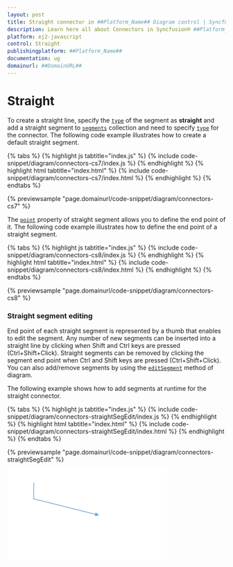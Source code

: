 ```yaml
---
layout: post
title: Straight connector in ##Platform_Name## Diagram control | Syncfusion®
description: Learn here all about Connectors in Syncfusion® ##Platform_Name## Diagram control of Syncfusion Essential® JS 2 and more.
platform: ej2-javascript
control: Straight 
publishingplatform: ##Platform_Name##
documentation: ug
domainurl: ##DomainURL##
---
```

# Straight

To create a straight line, specify the [`type`](../api/diagram/segments) of the segment as **straight** and add a straight segment to [`segments`](../api/diagram/connector#segments) collection and need to specify [`type`](../api/diagram/connector/#type) for the connector. The following code example illustrates how to create a default straight segment.

{% tabs %}
{% highlight js tabtitle="index.js" %}
{% include code-snippet/diagram/connectors-cs7/index.js %}
{% endhighlight %}
{% highlight html tabtitle="index.html" %}
{% include code-snippet/diagram/connectors-cs7/index.html %}
{% endhighlight %}
{% endtabs %}
        
{% previewsample "page.domainurl/code-snippet/diagram/connectors-cs7" %}

The [`point`](../api/diagram/straightSegment#point-PointModel) property of straight segment allows you to define the end point of it. The following code example illustrates how to define the end point of a straight segment.

{% tabs %}
{% highlight js tabtitle="index.js" %}
{% include code-snippet/diagram/connectors-cs8/index.js %}
{% endhighlight %}
{% highlight html tabtitle="index.html" %}
{% include code-snippet/diagram/connectors-cs8/index.html %}
{% endhighlight %}
{% endtabs %}
        
{% previewsample "page.domainurl/code-snippet/diagram/connectors-cs8" %}

### Straight segment editing

End point of each straight segment is represented by a thumb that enables to edit the segment.
Any number of new segments can be inserted into a straight line by clicking when Shift and Ctrl keys are pressed (Ctrl+Shift+Click).
Straight segments can be removed by clicking the segment end point when Ctrl and Shift keys are pressed (Ctrl+Shift+Click). You can also add/remove segments by using the [`editSegment`](../api/diagram/#editsegment) method of diagram.

The following example shows how to add segments at runtime for the straight connector.

{% tabs %}
{% highlight js tabtitle="index.js" %}
{% include code-snippet/diagram/connectors-straightSegEdit/index.js %}
{% endhighlight %}
{% highlight html tabtitle="index.html" %}
{% include code-snippet/diagram/connectors-straightSegEdit/index.html %}
{% endhighlight %}
{% endtabs %}
        
{% previewsample "page.domainurl/code-snippet/diagram/connectors-straightSegEdit" %}

![Straight Segment editing GIF](../../../images/StraightSegEdit.gif)